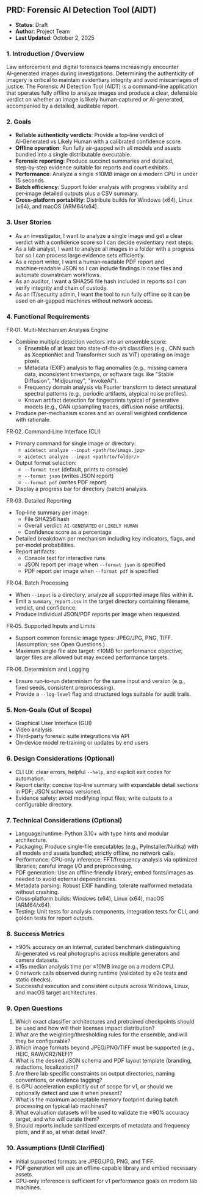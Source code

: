 ## PRD: Forensic AI Detection Tool (AIDT)

- **Status**: Draft
- **Author**: Project Team
- **Last Updated**: October 2, 2025

### 1. Introduction / Overview

Law enforcement and digital forensics teams increasingly encounter AI‑generated images during investigations. Determining the authenticity of imagery is critical to maintain evidentiary integrity and avoid miscarriages of justice. The Forensic AI Detection Tool (AIDT) is a command‑line application that operates fully offline to analyze images and produce a clear, defensible verdict on whether an image is likely human‑captured or AI‑generated, accompanied by a detailed, auditable report.

### 2. Goals

- **Reliable authenticity verdicts**: Provide a top‑line verdict of AI‑Generated vs Likely Human with a calibrated confidence score.
- **Offline operation**: Run fully air‑gapped with all models and assets bundled into a single distributable executable.
- **Forensic reporting**: Produce succinct summaries and detailed, step‑by‑step evidence suitable for reports and court exhibits.
- **Performance**: Analyze a single ≤10MB image on a modern CPU in under 15 seconds.
- **Batch efficiency**: Support folder analysis with progress visibility and per‑image detailed outputs plus a CSV summary.
- **Cross‑platform portability**: Distribute builds for Windows (x64), Linux (x64), and macOS (ARM64/x64).

### 3. User Stories

- As an investigator, I want to analyze a single image and get a clear verdict with a confidence score so I can decide evidentiary next steps.
- As a lab analyst, I want to analyze all images in a folder with a progress bar so I can process large evidence sets efficiently.
- As a report writer, I want a human‑readable PDF report and machine‑readable JSON so I can include findings in case files and automate downstream workflows.
- As an auditor, I want a SHA256 file hash included in reports so I can verify integrity and chain of custody.
- As an IT/security admin, I want the tool to run fully offline so it can be used on air‑gapped machines without network access.

### 4. Functional Requirements

FR‑01. Multi‑Mechanism Analysis Engine

- Combine multiple detection vectors into an ensemble score:
  - Ensemble of at least two state‑of‑the‑art classifiers (e.g., CNN such as XceptionNet and Transformer such as ViT) operating on image pixels.
  - Metadata (EXIF) analysis to flag anomalies (e.g., missing camera data, inconsistent timestamps, or software tags like "Stable Diffusion", "Midjourney", "InvokeAI").
  - Frequency domain analysis via Fourier transform to detect unnatural spectral patterns (e.g., periodic artifacts, atypical noise profiles).
  - Known artifact detection for fingerprints typical of generative models (e.g., GAN upsampling traces, diffusion noise artifacts).
- Produce per‑mechanism scores and an overall weighted confidence with rationale.

FR‑02. Command‑Line Interface (CLI)

- Primary command for single image or directory:
  - `aidetect analyze --input <path/to/image.jpg>`
  - `aidetect analyze --input <path/to/folder/>`
- Output format selection:
  - `--format text` (default, prints to console)
  - `--format json` (writes JSON report)
  - `--format pdf` (writes PDF report)
- Display a progress bar for directory (batch) analysis.

FR‑03. Detailed Reporting

- Top‑line summary per image:
  - File SHA256 hash
  - Overall verdict: `AI‑GENERATED` or `LIKELY HUMAN`
  - Confidence score as a percentage
- Detailed breakdown per mechanism including key indicators, flags, and per‑model probabilities.
- Report artifacts:
  - Console text for interactive runs
  - JSON report per image when `--format json` is specified
  - PDF report per image when `--format pdf` is specified

FR‑04. Batch Processing

- When `--input` is a directory, analyze all supported image files within it.
- Emit a `summary_report.csv` in the target directory containing filename, verdict, and confidence.
- Produce individual JSON/PDF reports per image when requested.

FR‑05. Supported Inputs and Limits

- Support common forensic image types: JPEG/JPG, PNG, TIFF. (Assumption; see Open Questions.)
- Maximum single file size target: ≤10MB for performance objective; larger files are allowed but may exceed performance targets.

FR‑06. Determinism and Logging

- Ensure run‑to‑run determinism for the same input and version (e.g., fixed seeds, consistent preprocessing).
- Provide a `--log-level` flag and structured logs suitable for audit trails.

### 5. Non‑Goals (Out of Scope)

- Graphical User Interface (GUI)
- Video analysis
- Third‑party forensic suite integrations via API
- On‑device model re‑training or updates by end users

### 6. Design Considerations (Optional)

- CLI UX: clear errors, helpful `--help`, and explicit exit codes for automation.
- Report clarity: concise top‑line summary with expandable detail sections in PDF; JSON schemas versioned.
- Evidence safety: avoid modifying input files; write outputs to a configurable directory.

### 7. Technical Considerations (Optional)

- Language/runtime: Python 3.10+ with type hints and modular architecture.
- Packaging: Produce single‑file executables (e.g., PyInstaller/Nuitka) with all models and assets bundled; strictly offline, no network calls.
- Performance: CPU‑only inference; FFT/frequency analysis via optimized libraries; careful image I/O and preprocessing.
- PDF generation: Use an offline‑friendly library; embed fonts/images as needed to avoid external dependencies.
- Metadata parsing: Robust EXIF handling; tolerate malformed metadata without crashing.
- Cross‑platform builds: Windows (x64), Linux (x64), macOS (ARM64/x64).
- Testing: Unit tests for analysis components, integration tests for CLI, and golden tests for report outputs.

### 8. Success Metrics

- ≥90% accuracy on an internal, curated benchmark distinguishing AI‑generated vs real photographs across multiple generators and camera datasets.
- ≤15s median analysis time per ≤10MB image on a modern CPU.
- 0 network calls observed during runtime (validated by e2e tests and static checks).
- Successful execution and consistent outputs across Windows, Linux, and macOS target architectures.

### 9. Open Questions

1. Which exact classifier architectures and pretrained checkpoints should be used and how will their licenses impact distribution?
2. What are the weighting/thresholding rules for the ensemble, and will they be configurable?
3. Which image formats beyond JPEG/PNG/TIFF must be supported (e.g., HEIC, RAW/CR2/NEF)?
4. What is the desired JSON schema and PDF layout template (branding, redactions, localization)?
5. Are there lab‑specific constraints on output directories, naming conventions, or evidence tagging?
6. Is GPU acceleration explicitly out of scope for v1, or should we optionally detect and use it when present?
7. What is the maximum acceptable memory footprint during batch processing on typical lab machines?
8. What evaluation datasets will be used to validate the ≥90% accuracy target, and who will curate them?
9. Should reports include sanitized excerpts of metadata and frequency plots, and if so, at what detail level?

### 10. Assumptions (Until Clarified)

- Initial supported formats are JPEG/JPG, PNG, and TIFF.
- PDF generation will use an offline‑capable library and embed necessary assets.
- CPU‑only inference is sufficient for v1 performance goals on modern lab machines.



